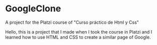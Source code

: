 # GoogleClone
A project for the Platzi course of "Curso práctico de Html y Css" 

Hello, this is a project that I made when I took the course in Platzi and I learned how to use HTML and CSS to create a similar page of Google.
